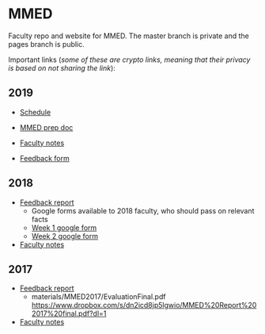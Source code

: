 # MMED

Faculty repo and website for MMED. The master branch is private and the pages branch is public.

Important links (_some of these are crypto links, meaning that their privacy is based on not sharing the link_):

## 2019

- [Schedule](http://www.ici3d.org/MMED/schedule/2019/)

- [MMED prep doc](https://docs.google.com/document/d/1PZqO5Q1clDNIEXh3lwkrBhGIJ0UVRRSFlTy6zmYlYj4)

* [Faculty notes](https://docs.google.com/document/d/1Q7h5bizBeCY1j_NZZ_bpsJ0bUB0F-wHCawhHUcRaW4A/)

* [Feedback form](https://docs.google.com/forms/d/1qJRzhjUi-TYMy8y-9QlX7-V6sK3GgNlIvKuMeqqvTEE/edit#responses)

## 2018

- [Feedback report](https://www.dropbox.com/s/ublszeb2o2brdaw/MMEDReport2018.pdf?dl=1)
	* Google forms available to 2018 faculty, who should pass on relevant facts
	* [Week 1 google form](https://docs.google.com/forms/d/1QYcq_NpF6wJWAjOoP4aawF87Ar4mU3fHPRmGEJujZXY/edit?usp=sharing)
	* [Week 2 google form](https://docs.google.com/forms/d/1F8UPa4KJY3OXNQXnFrUuxAmZViHrhMiYtrwA_MKNTRM/edit?usp=sharing)
- [Faculty notes](https://docs.google.com/document/d/1nFS4ut7IbD3Zt9ET3BiX9pNDTbaxgFJFiynAvzeOt_M)

## 2017

- [Feedback report](https://www.dropbox.com/s/dn2icd8jp5lgwio/MMED%20Report%202017%20final.pdf?dl=1)
	* materials/MMED2017/EvaluationFinal.pdf
https://www.dropbox.com/s/dn2icd8jp5lgwio/MMED%20Report%202017%20final.pdf?dl=1
- [Faculty notes](https://docs.google.com/document/d/1pGA-P2Ltmi1lHMPx5dulhU3-anbAIILKxgzwPbTgl50)
